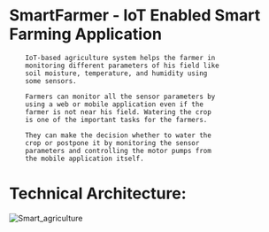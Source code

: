 # SmartFarmer - IoT Enabled Smart Farming Application

        IoT-based agriculture system helps the farmer in
        monitoring different parameters of his field like
        soil moisture, temperature, and humidity using 
        some sensors.
    
        Farmers can monitor all the sensor parameters by
        using a web or mobile application even if the 
        farmer is not near his field. Watering the crop
        is one of the important tasks for the farmers.
    
        They can make the decision whether to water the
        crop or postpone it by monitoring the sensor 
        parameters and controlling the motor pumps from
        the mobile application itself.

# Technical Architecture: 

![Smart_agriculture](/home/nothing/Desktop/Smart_agriculture.png)
